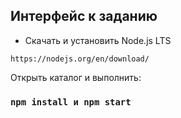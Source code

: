 
## Интерфейс к заданию
 
* Скачать и установить Node.js LTS
```
https://nodejs.org/en/download/
```

Открыть каталог и выполнить:

### `npm install и npm start`


